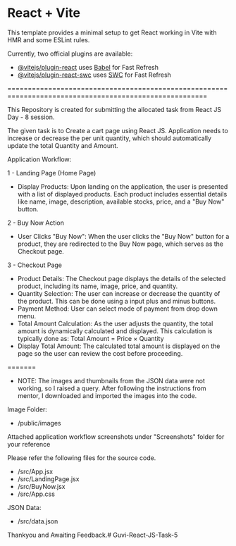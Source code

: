 # React + Vite

This template provides a minimal setup to get React working in Vite with HMR and some ESLint rules.

Currently, two official plugins are available:

- [@vitejs/plugin-react](https://github.com/vitejs/vite-plugin-react/blob/main/packages/plugin-react/README.md) uses [Babel](https://babeljs.io/) for Fast Refresh
- [@vitejs/plugin-react-swc](https://github.com/vitejs/vite-plugin-react-swc) uses [SWC](https://swc.rs/) for Fast Refresh

=======================================================================================================

This Repository is created for submitting the allocated task from React JS Day - 8 session.

The given task is to Create a cart page using React JS. Application needs to increase or decrease the per unit quantity, which should automatically update the total Quantity and Amount.

Application Workflow:

1 - Landing Page (Home Page)

- Display Products: Upon landing on the application, the user is presented with a list of displayed products. Each product includes essential details like name, image, description, available stocks, price, and a "Buy Now" button.

2 - Buy Now Action

- User Clicks "Buy Now": When the user clicks the "Buy Now" button for a product, they are redirected to the Buy Now page, which serves as the Checkout page.

3 - Checkout Page

- Product Details: The Checkout page displays the details of the selected product, including its name, image, price, and quantity.
- Quantity Selection: The user can increase or decrease the quantity of the product. This can be done using a input plus and minus buttons.
- Payment Method: User can select mode of payment from drop down menu.
- Total Amount Calculation: As the user adjusts the quantity, the total amount is dynamically calculated and displayed. This calculation is typically done as:
Total Amount = Price × Quantity
- Display Total Amount: The calculated total amount is displayed on the page so the user can review the cost before proceeding.

=======

- NOTE: The images and thumbnails from the JSON data were not working, so I raised a query. After following the instructions from mentor, I downloaded and imported the images into the code.

Image Folder:

- /public/images

Attached application workflow screenshots under "Screenshots" folder for your reference

Please refer the following files for the source code.
- /src/App.jsx
- /src/LandingPage.jsx
- /src/BuyNow.jsx
- /src/App.css

JSON Data:
- /src/data.json

Thankyou and Awaiting Feedback.#   G u v i - R e a c t - J S - T a s k - 5 
 
 